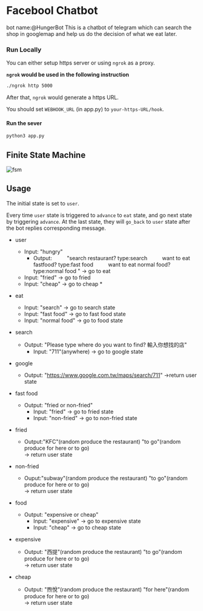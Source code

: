 # Facebool Chatbot  
bot name:@HungerBot
This is a chatbot of telegram which can search the shop in googlemap and help us do the decision of what we eat later.

### Run Locally  
You can either setup https server or using `ngrok` as a proxy.  

**`ngrok` would be used in the following instruction**  

```sh  
./ngrok http 5000  
```  

After that, `ngrok` would generate a https URL.  

You should set `WEBHOOK_URL` (in app.py) to `your-https-URL/hook`.  

#### Run the sever  

```sh  
python3 app.py  
```  

## Finite State Machine  
  ![fsm](https://i.imgur.com/MccyeeQ.png)


## Usage  
The initial state is set to `user`.  

Every time `user` state is triggered to `advance` to `eat` state, and go next state by triggering `advance`. At the last state, they will `go_back` to `user` state after the bot replies corresponding message.  

* user  
    * Input: "hungry"  
        *   Output: 
            "search restaurant? type:search
            want to eat fastfood? type:fast food 
            want to eat normal food? type:normal food  "
                     -> go to eat 
    * Input: "fried" -> go to fried
    * Input: "cheap" -> go to cheap
        * 
    
* eat
    * Input: "search" -> go to search state
    * Input: "fast food" -> go to fast food state
    * Input: "normal food" -> go to food state

* search    
    * Output: "Please type where do you want to find? 輸入你想找的店" 
        * Input: "711"(anywhere) -> go to google state

* google    
    * Output: "https://www.google.com.tw/maps/search/711"
        ->return user state

* fast food
    * Output: "fried or non-fried"
        * Input: "fried" -> go to fried state
        * Input: "non-fried" -> go to non-fried state

* fried
    * Output:"KFC"(random produce the restaurant)
        "to go"(random produce for here or to go)    
        -> return user state

* non-fried
    * Ouput:"subway"(random produce the restaurant)
        "to go"(random produce for here or to go)    
        -> return user state
        
* food
    * Output: "expensive or cheap"
        * Input: "expensive" -> go to expensive state
        * Input: "cheap" -> go to cheap state

* expensive
    * Output: "西提"(random produce the restaurant)
        "to go"(random produce for here or to go)    
        -> return user state
        
* cheap
    * Output: "煦悅"(random produce the restaurant)
        "for here"(random produce for here or to go)    
        -> return user state
